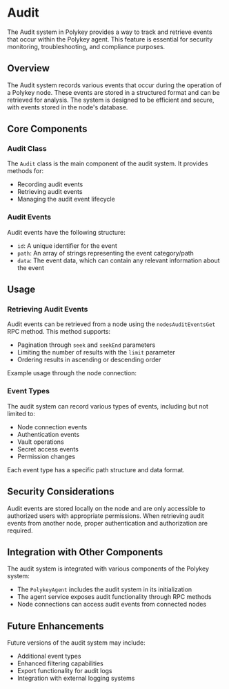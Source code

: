 # Audit

The Audit system in Polykey provides a way to track and retrieve events that occur within the Polykey agent. This feature is essential for security monitoring, troubleshooting, and compliance purposes.

## Overview

The Audit system records various events that occur during the operation of a Polykey node. These events are stored in a structured format and can be retrieved for analysis. The system is designed to be efficient and secure, with events stored in the node's database.

## Core Components

### Audit Class

The `Audit` class is the main component of the audit system. It provides methods for:

- Recording audit events
- Retrieving audit events
- Managing the audit event lifecycle

### Audit Events

Audit events have the following structure:

- `id`: A unique identifier for the event
- `path`: An array of strings representing the event category/path
- `data`: The event data, which can contain any relevant information about the event

## Usage

### Retrieving Audit Events

Audit events can be retrieved from a node using the `nodesAuditEventsGet` RPC method. This method supports:

- Pagination through `seek` and `seekEnd` parameters
- Limiting the number of results with the `limit` parameter
- Ordering results in ascending or descending order

Example usage through the node connection:



### Event Types

The audit system can record various types of events, including but not limited to:

- Node connection events
- Authentication events
- Vault operations
- Secret access events
- Permission changes

Each event type has a specific path structure and data format.

## Security Considerations

Audit events are stored locally on the node and are only accessible to authorized users with appropriate permissions. When retrieving audit events from another node, proper authentication and authorization are required.

## Integration with Other Components

The audit system is integrated with various components of the Polykey system:

- The `PolykeyAgent` includes the audit system in its initialization
- The agent service exposes audit functionality through RPC methods
- Node connections can access audit events from connected nodes

## Future Enhancements

Future versions of the audit system may include:

- Additional event types
- Enhanced filtering capabilities
- Export functionality for audit logs
- Integration with external logging systems